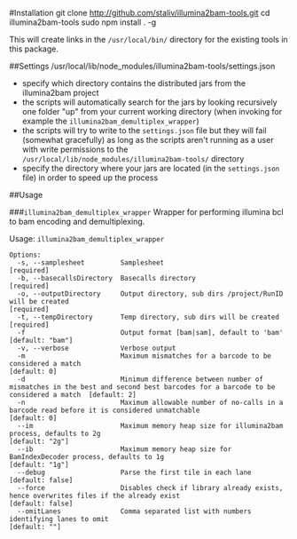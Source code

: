 #Installation
	git clone http://github.com/staliv/illumina2bam-tools.git
	cd illumina2bam-tools
	sudo npm install . -g

This will create links in the `/usr/local/bin/` directory for the existing tools in this package. 

##Settings
	/usr/local/lib/node_modules/illumina2bam-tools/settings.json

- specify which directory contains the distributed jars from the illumina2bam project
- the scripts will automatically search for the jars by looking recursively one folder "up" from your current working directory (when invoking for example the `illumina2bam_demultiplex_wrapper`)
- the scripts will try to write to the `settings.json` file but they will fail (somewhat gracefully) as long as the scripts aren't running as a user with write permissions to the `/usr/local/lib/node_modules/illumina2bam-tools/` directory
- specify the directory where your jars are located (in the `settings.json` file) in order to speed up the process

##Usage

###`illumina2bam_demultiplex_wrapper`
Wrapper for performing illumina bcl to bam encoding and demultiplexing.

Usage: `illumina2bam_demultiplex_wrapper`

	Options:
	  -s, --samplesheet         Samplesheet                                                                                                                  [required]
	  -b, --basecallsDirectory  Basecalls directory                                                                                                          [required]
	  -o, --outputDirectory     Output directory, sub dirs /project/RunID will be created                                                                    [required]
	  -t, --tempDirectory       Temp directory, sub dirs will be created                                                                                     [required]
	  -f                        Output format [bam|sam], default to 'bam'                                                                                    [default: "bam"]
	  -v, --verbose             Verbose output                                                                                                             
	  -m                        Maximum mismatches for a barcode to be considered a match                                                                    [default: 0]
	  -d                        Minimum difference between number of mismatches in the best and second best barcodes for a barcode to be considered a match  [default: 2]
	  -n                        Maximum allowable number of no-calls in a barcode read before it is considered unmatchable                                   [default: 0]
	  --im                      Maximum memory heap size for illumina2bam process, defaults to 2g                                                            [default: "2g"]
	  --ib                      Maximum memory heap size for BamIndexDecoder process, defaults to 1g                                                         [default: "1g"]
	  --debug                   Parse the first tile in each lane                                                                                            [default: false]
	  --force                   Disables check if library already exists, hence overwrites files if the already exist                                        [default: false]
	  --omitLanes               Comma separated list with numbers identifying lanes to omit                                                                  [default: ""]

